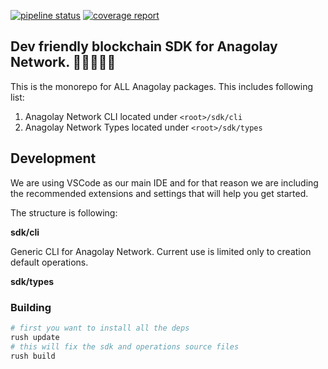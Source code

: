 [![pipeline status](https://gitlab.com/anagolay/anagolay-js/badges/main/pipeline.svg)](https://gitlab.com/anagolay/anagolay-js/-/commits/main)
[![coverage report](https://gitlab.com/anagolay/anagolay-js/badges/main/coverage.svg?job=test-and-build)](https://gitlab.com/anagolay/anagolay-js/-/commits/main)





## Dev friendly blockchain SDK for Anagolay Network. 👩‍💻🚀👨‍💻

This is the monorepo for ALL Anagolay packages. This includes following list:

1. Anagolay Network CLI located under `<root>/sdk/cli`
2. Anagolay Network Types located under `<root>/sdk/types`

## Development

We are using VSCode as our main IDE and for that reason we are including the recommended extensions and settings that will help you get started. 

The structure is following:

**sdk/cli**

Generic CLI for Anagolay Network. Current use is limited only to creation default operations.

**sdk/types**

### Building 

```sh
# first you want to install all the deps
rush update
# this will fix the sdk and operations source files
rush build
```
